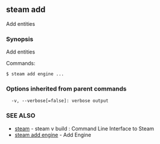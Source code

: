 ## steam add

Add entities

### Synopsis


Add entities

Commands:

    $ steam add engine ...

### Options inherited from parent commands

```
  -v, --verbose[=false]: verbose output
```

### SEE ALSO
* [steam](steam.md)	 - steam v build : Command Line Interface to Steam
* [steam add engine](steam_add_engine.md)	 - Add Engine

